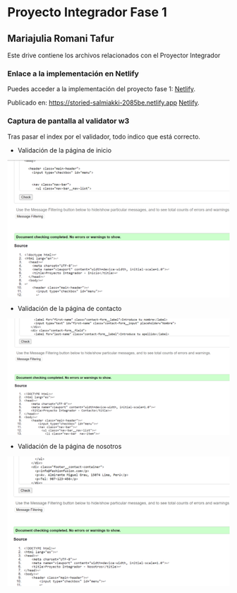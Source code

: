 # Proyecto Integrador Fase 1

## Mariajulia Romani Tafur

Este drive contiene los archivos relacionados con el Proyector Integrador

### Enlace a la implementación en Netlify

Puedes acceder a la implementación del proyecto fase 1:
[Netlify](https://storied-salmiakki-2085be.netlify.app).

Publicado en: https://storied-salmiakki-2085be.netlify.app
[Netlify](https://storied-zabaione-86b290.netlify.app/).

### Captura de pantalla al validator w3

Tras pasar el index por el validador, todo indico que está correcto.

- Validación de la página de inicio

![Captura de pantalla de validator w3](./public/img/w3-inicio.png)

- Validación de la página de contacto

![Captura de pantalla de validator w3](./public/img/w3-contacto.png)

- Validación de la página de nosotros

![Captura de pantalla de validator w3](./public/img/w3-nosotros.png)